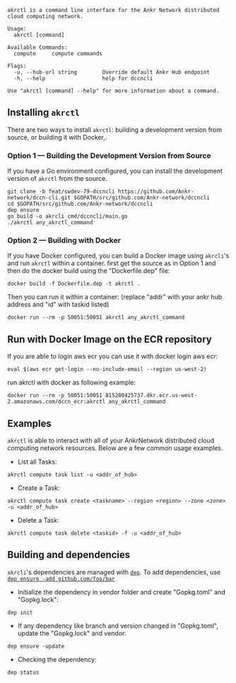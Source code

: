 ```
akrctl is a command line interface for the Ankr Network distributed cloud computing network.

Usage:
  akrctl [command]

Available Commands:
  compute     compute commands

Flags:
  -u, --hub-url string        Override default Ankr Hub endpoint
  -h, --help                  help for dccncli

Use "akrctl [command] --help" for more information about a command.
```

## Installing `akrctl`

There are two ways to install `akrctl`:  building a development version from source, or building it with Docker,.

### Option 1 — Building the Development Version from Source

If you have a Go environment configured, you can install the development version of `akrctl` from the source.

```
git clone -b feat/swdev-79-dccncli https://github.com/Ankr-network/dccn-cli.git $GOPATH/src/github.com/Ankr-network/dccncli
cd $GOPATH/src/github.com/Ankr-network/dccncli
dep ensure
go build -o akrcli cmd/dccncli/main.go
./akrctl any_akrctl_command
```

### Option 2 — Building with Docker

If you have Docker configured, you can build a Docker image using `akrcli`'s and run `akrctl` within a container. first get the source as in Option 1 and then do the docker build using the "Dockerfile.dep" file: 

```
docker build -f Dockerfile.dep -t akrctl .
```

Then you can run it within a container: (replace "addr" with your ankr hub address and "id" with taskid listed)

```
docker run --rm -p 50051:50051 akrctl any_akrctl_command
```

## Run with Docker Image on the ECR repository
If you are able to login aws ecr you can use it with docker
login aws ecr: 
```
eval $(aws ecr get-login --no-include-email --region us-west-2)
```
run akrctl with docker as following example:
```
docker run --rm -p 50051:50051 815280425737.dkr.ecr.us-west-2.amazonaws.com/dccn_ecr:akrctl any_akrctl_command
```

## Examples

`akrctl` is able to interact with all of your AnkrNetwork distributed cloud computing network resources. Below are a few common usage examples. 

* List all Tasks:
```
akrctl compute task list -u <addr_of_hub>
```
* Create a Task:
```
akrctl compute task create <taskname> --region <region> --zone <zone> -u <addr_of_hub>
```
* Delete a Task:
```
akrctl compute task delete <taskid> -f -u <addr_of_hub>
```

## Building and dependencies

`akrcli`'s dependencies are managed with [`dep`](https://github.com/golang/dep). To add dependencies, use [`dep ensure -add github.com/foo/bar`](https://github.com/golang/dep#adding-a-dependency)

* Initialize the dependency in vendor folder and create "Gopkg.toml" and "Gopkg.lock":
```
dep init
```

* If any dependency like branch and version changed in "Gopkg.toml", update the "Gopkg.lock" and vendor:
```
dep ensure -update
```

* Checking the dependency:
```
dep status
```
